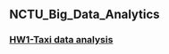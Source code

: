 ## NCTU_Big_Data_Analytics

### [HW1-Taxi data analysis](https://github.com/boyuchen0224/NCTU_Big_Data_Analytics/tree/main/HW1-NYC_Taxi_Data)

